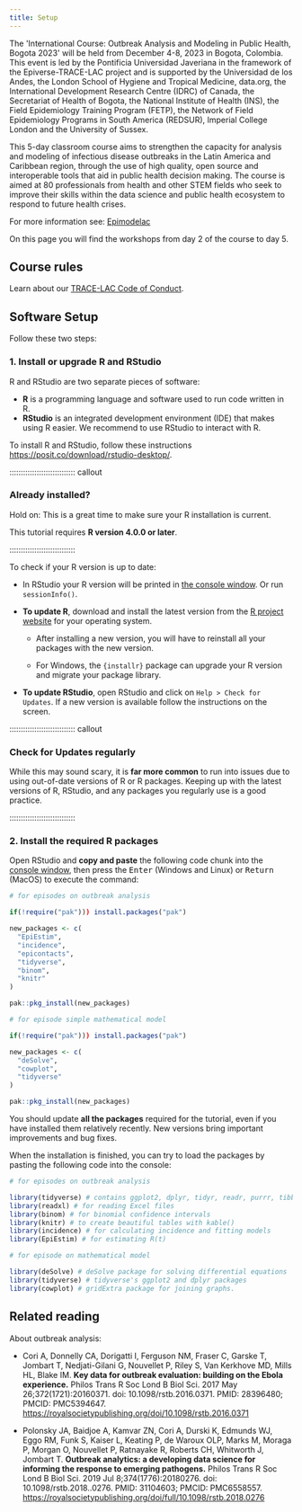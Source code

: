 ```yaml
---
title: Setup
---
```


The 'International Course: Outbreak Analysis and Modeling in Public Health, Bogota 2023' will be held from December 4-8, 2023 in Bogota, Colombia.
This event is led by the Pontificia Universidad Javeriana in the framework of the Epiverse-TRACE-LAC project and is supported by the Universidad de los Andes, the London School of Hygiene and Tropical Medicine, data.org, the International Development Research Centre (IDRC) of Canada, the Secretariat of Health of Bogota, the National Institute of Health (INS), the Field Epidemiology Training Program (FETP), the Network of Field Epidemiology Programs in South America (REDSUR), Imperial College London and the University of Sussex.

This 5-day classroom course aims to strengthen the capacity for analysis and modeling of infectious disease outbreaks in the Latin America and Caribbean region, through the use of high quality, open source and interoperable tools that aid in public health decision making.
The course is aimed at 80 professionals from health and other STEM fields who seek to improve their skills within the data science and public health ecosystem to respond to future health crises.

For more information see: [Epimodelac](https://epimodelac.com/)

On this page you will find the workshops from day 2 of the course to day 5.

## Course rules

Learn about our [TRACE-LAC Code of Conduct](https://drive.google.com/file/d/1z9EecMJR0CIyrUI6hzUugS4i9aAgSD-5/view?usp=sharing).

## Software Setup

Follow these two steps:

### 1. Install or upgrade R and RStudio

R and RStudio are two separate pieces of software:

* **R** is a programming language and software used to run code written in R.
* **RStudio** is an integrated development environment (IDE) that makes using R easier. We recommend to use RStudio to interact with R.

To install R and RStudio, follow these instructions <https://posit.co/download/rstudio-desktop/>.

::::::::::::::::::::::::::::: callout

### Already installed?

Hold on: This is a great time to make sure your R installation is current.

This tutorial requires **R version 4.0.0 or later**.

:::::::::::::::::::::::::::::

To check if your R version is up to date:

- In RStudio your R version will be printed in [the console window](https://docs.posit.co/ide/user/ide/guide/code/console.html). Or run `sessionInfo()`.

- **To update R**, download and install the latest version from the [R project website](https://cran.rstudio.com/) for your operating system.

  - After installing a new version, you will have to reinstall all your packages with the new version.

  - For Windows, the `{installr}` package can upgrade your R version and migrate your package library.

- **To update RStudio**, open RStudio and click on
`Help > Check for Updates`. If a new version is available follow the
instructions on the screen.

::::::::::::::::::::::::::::: callout

### Check for Updates regularly

While this may sound scary, it is **far more common** to run into issues due to using out-of-date versions of R or R packages. Keeping up with the latest versions of R, RStudio, and any packages you regularly use is a good practice.

:::::::::::::::::::::::::::::

### 2. Install the required R packages

<!--
During the tutorial, we will need a number of R packages. Packages contain useful R code written by other people. We will use packages from the [Epiverse-TRACE](https://epiverse-trace.github.io/).
-->

Open RStudio and **copy and paste** the following code chunk into the [console window](https://docs.posit.co/ide/user/ide/guide/code/console.html), then press the <kbd>Enter</kbd> (Windows and Linux) or <kbd>Return</kbd> (MacOS) to execute the command:

```r
# for episodes on outbreak analysis

if(!require("pak"))) install.packages("pak")

new_packages <- c(
  "EpiEstim",
  "incidence",
  "epicontacts",
  "tidyverse",
  "binom",
  "knitr"
)

pak::pkg_install(new_packages)
```

```r
# for episode simple mathematical model

if(!require("pak"))) install.packages("pak")

new_packages <- c(
  "deSolve",
  "cowplot",
  "tidyverse"
)

pak::pkg_install(new_packages)
```

You should update **all the packages** required for the tutorial, even if you have installed them relatively recently.
New versions bring important improvements and bug fixes.

When the installation is finished, you can try to load the packages by pasting the following code into the console:

```r
# for episodes on outbreak analysis

library(tidyverse) # contains ggplot2, dplyr, tidyr, readr, purrr, tibble
library(readxl) # for reading Excel files
library(binom) # for binomial confidence intervals
library(knitr) # to create beautiful tables with kable()
library(incidence) # for calculating incidence and fitting models
library(EpiEstim) # for estimating R(t)
```

```r
# for episode on mathematical model

library(deSolve) # deSolve package for solving differential equations
library(tidyverse) # tidyverse's ggplot2 and dplyr packages
library(cowplot) # gridExtra package for joining graphs.
```

## Related reading

About outbreak analysis:

- Cori A, Donnelly CA, Dorigatti I, Ferguson NM, Fraser C, Garske T, Jombart T, Nedjati-Gilani G, Nouvellet P, Riley S, Van Kerkhove MD, Mills HL, Blake IM. **Key data for outbreak evaluation: building on the Ebola experience.** Philos Trans R Soc Lond B Biol Sci. 2017 May 26;372(1721):20160371. doi: 10.1098/rstb.2016.0371. PMID: 28396480; PMCID: PMC5394647. <https://royalsocietypublishing.org/doi/10.1098/rstb.2016.0371>

- Polonsky JA, Baidjoe A, Kamvar ZN, Cori A, Durski K, Edmunds WJ, Eggo RM, Funk S, Kaiser L, Keating P, de Waroux OLP, Marks M, Moraga P, Morgan O, Nouvellet P, Ratnayake R, Roberts CH, Whitworth J, Jombart T. **Outbreak analytics: a developing data science for informing the response to emerging pathogens.** Philos Trans R Soc Lond B Biol Sci. 2019 Jul 8;374(1776):20180276. doi: 10.1098/rstb.2018..0276. PMID: 31104603; PMCID: PMC6558557. <https://royalsocietypublishing.org/doi/full/10.1098/rstb.2018.0276>
